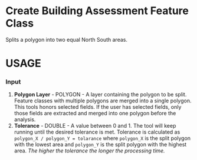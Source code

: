 # Create Building Assessment Feature Class
Splits a polygon into two equal North South areas.

# USAGE

### Input
1. **Polygon Layer** - POLYGON - A layer containing the polygon to be split. Feature classes with
multiple polygons are merged into a single polygon. This tools honors selected fields. If the user
has selected fields, only those fields are extracted and merged into one polygon before the analysis. 
2. **Tolerance** - DOUBLE - A value between 0 and 1. The tool will keep running until the desired
tolerance is met. Tolerance is calculated as ```polygon_X / polygon_Y = tolarance``` where `polygon_X`
is the split polygon with the lowest area and `polygon_Y` is the split polygon with the highest
area. _The higher the tolerance the longer the processing time._


   
